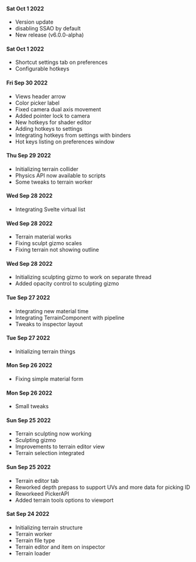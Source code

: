 #### Sat Oct 1 2022

- Version update
- disabling SSAO by default
- New release (v6.0.0-alpha)

#### Sat Oct 1 2022

- Shortcut settings tab on preferences
- Configurable hotkeys

#### Fri Sep 30 2022

- Views header arrow
- Color picker label
- Fixed camera dual axis movement
- Added pointer lock to camera
- New hotkeys for shader editor
- Adding hotkeys to settings
- Integrating hotkeys from settings with binders
- Hot keys listing on preferences window

#### Thu Sep 29 2022

- Initializing terrain collider
- Physics API now available to scripts
- Some tweaks to terrain worker

#### Wed Sep 28 2022

- Integrating Svelte virtual list

#### Wed Sep 28 2022

- Terrain material works
- Fixing sculpt gizmo scales
- Fixing terrain not showing outline

#### Wed Sep 28 2022

- Initializing sculpting gizmo to work on separate thread
- Added opacity control to sculpting gizmo

#### Tue Sep 27 2022

- Integrating new material time
- Integrating TerrainComponent with pipeline
- Tweaks to inspector layout

#### Tue Sep 27 2022

- Initializing terrain things

#### Mon Sep 26 2022

- Fixing simple material form

#### Mon Sep 26 2022

- Small tweaks

#### Sun Sep 25 2022

- Terrain sculpting now working
- Sculpting gizmo
- Improvements to terrain editor view
- Terrain selection integrated

#### Sun Sep 25 2022

- Terrain editor tab
- Reworked depth prepass to support UVs and more data for picking ID
- Reworkeed PickerAPI
- Added terrain tools options to viewport

#### Sat Sep 24 2022

- Initializing terrain structure
- Terrain worker
- Terrain file type
- Terrain editor and item on inspector
- Terrain loader

